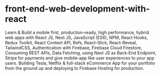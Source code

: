 # front-end-web-development-with-react

Learn & Build a mobile first, production-ready, high performance, hybrid web apps with React JS, Next JS, JavaScript (ES6), NPM, React Hooks, Redux Toolkit, React Context API, Refs, React-Slick, React-Reveal, TailwindCSS, Authentication with Firebase, Firebase Cloud Firestore, Consuming REST APIs, Data Fetching, using Next JS as Back-End Endpoint, Stripe for payments and give mobile-app like user experiences to your app users. Building Tesla, Netflix & full-stack eCommerce App for your portfolio from the ground up and deploying to Firebase Hosting for production.
